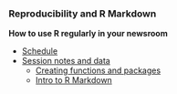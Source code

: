 ### Reproducibility and R Markdown

**How to use R regularly in your newsroom**

* [Schedule](http://ire.org/events-and-training/event/2702/3078/)
* [Session notes and data](https://github.com/andrewbtran/NICAR/tree/master/2017/reproducibility-rmarkdown)
    * [Creating functions and packages](https://andrewbtran.github.io/NICAR/2017/reproducibility-rmarkdown/creating_packages.html)
    * [Intro to R Markdown](https://andrewbtran.github.io/NICAR/2017/reproducibility-rmarkdown/rmarkdown.html)
